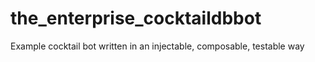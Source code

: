# the_enterprise_cocktaildbbot
Example cocktail bot written in an injectable, composable, testable way
